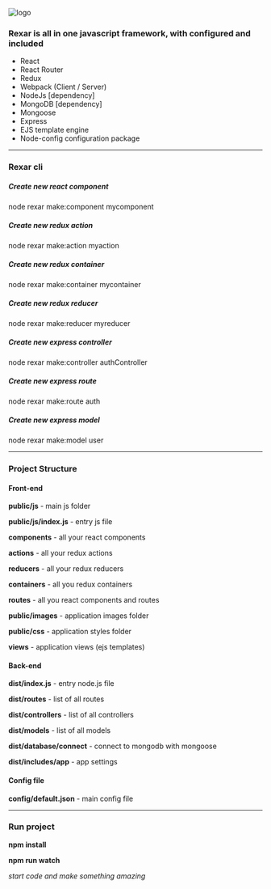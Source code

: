 ![logo](https://raw.githubusercontent.com/thehovdev/rexar/master/public/images/github-logo.png)

<h3>Rexar is all in one javascript framework, with configured and included </h3>
<ul>
    <li>React</li>
    <li>React Router</li>
    <li>Redux</li>
    <li>Webpack (Client / Server)</li>
    <li>NodeJs [dependency]</li>
    <li>MongoDB [dependency]</li>
    <li>Mongoose</li>
    <li>Express</li>
    <li>EJS template engine</li>
    <li>Node-config configuration package</li>
</ul>
<hr>
<h3>Rexar cli</h3>
<h5>Create new react component</h5>
<p>node rexar make:component mycomponent</p>
<h5>Create new redux action</h5>
<p>node rexar make:action myaction</p>
<h5>Create new redux container</h5>
<p>node rexar make:container mycontainer</p>
<h5>Create new redux reducer</h5>
<p>node rexar make:reducer myreducer</p>
<h5>Create new express controller</h5>
<p>node rexar make:controller authController</p>
<h5>Create new express route</h5>
<p>node rexar make:route auth</p>
<h5>Create new express model</h5>
<p>node rexar make:model user</p>
<hr>
<h3>Project Structure</h3>
<h4>Front-end</h4>
<p><b>public/js</b> - main js folder</p>
<p><b>public/js/index.js</b> - entry js file</p>
<p><b>components</b> - all your react components</p>
<p><b>actions</b> - all your redux actions</p>
<p><b>reducers</b> - all your redux reducers</p>
<p><b>containers</b> - all you redux containers</p>
<p><b>routes</b> - all you react components and routes</p>
<p><b>public/images</b> - application images folder</p>
<p><b>public/css</b> - application styles folder</p>
<p><b>views</b> - application views (ejs templates)</p>
<h4>Back-end</h4>
<p><b>dist/index.js</b> - entry node.js file</p>
<p><b>dist/routes</b> - list of all routes</p>
<p><b>dist/controllers</b> - list of all controllers</p>
<p><b>dist/models</b> - list of all models</p>
<p><b>dist/database/connect</b> - connect to mongodb with mongoose</p>
<p><b>dist/includes/app</b> - app settings</p>

<h4>Config file</h4>
<p><b>config/default.json</b> - main config file</p>
<hr>
<h3>Run project</h3>
<p><b>npm install</b></p>
<p><b>npm run watch</b></p>
<i>start code and make something amazing</i>
